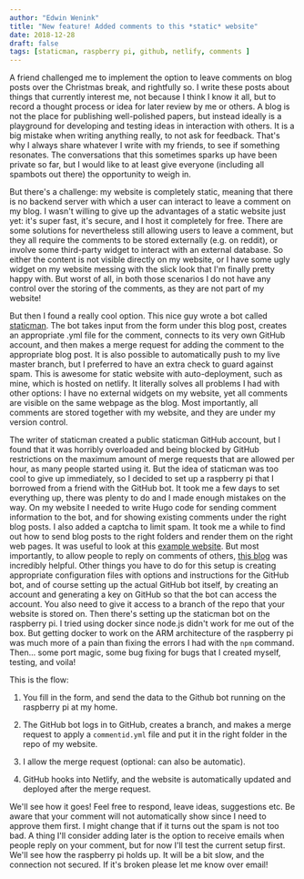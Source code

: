 ```yaml
---
author: "Edwin Wenink"
title: "New feature! Added comments to this *static* website"
date: 2018-12-28
draft: false
tags: [staticman, raspberry pi, github, netlify, comments ]
---
```


A friend challenged me to implement the option to leave comments on blog posts over the Christmas break, and rightfully so. 
I write these posts about things that currently interest me, not because I think I know it all, but to record a thought process or idea for later review by me or others. 
A blog is not the place for publishing well-polished papers, but instead ideally is a playground for developing and testing ideas in interaction with others.
It is a big mistake when writing anything really, to not ask for feedback. 
That's why I always share whatever I write with my friends, to see if something resonates. 
The conversations that this sometimes sparks up have been private so far, but I would like to at least give everyone (including all spambots out there) the opportunity to weigh in.

But there's a challenge: my website is completely static, meaning that there is no backend server with which a user can interact to leave a comment on my blog. 
I wasn't willing to give up the advantages of a static website just yet: it's super fast, it's secure, and I host it completely for free. There are some solutions for nevertheless still allowing users to leave a comment, but they all require the comments to be stored externally (e.g. on reddit), or involve some third-party widget to interact with an external database. So either the content is not visible directly on my website, or I have some ugly widget on my website messing with the slick look that I'm finally pretty happy with. 
But worst of all, in both those scenarios I do not have any control over the storing of the comments, as they are not part of my website! 

But then I found a really cool option. This nice guy wrote a bot called <a href="https://github.com/eduardoboucas/staticman">staticman</a>. The bot takes input from the form under this blog post, creates an appropriate .yml file for the comment, connects to its very own GitHub account, and then makes a merge request for adding the comment to the appropriate blog post. It is also possible to automatically push to my live master branch, but I preferred to have an extra check to guard against spam.
This is awesome for static website with auto-deployment, such as mine, which is hosted on netlify. It literally solves all problems I had with other options: I have no external widgets on my website, yet all comments are visible on the same webpage as the blog. 
Most importantly, all comments are stored together with my website, and they are under my version control.

The writer of staticman created a public staticman GitHub account, but I found that it was horribly overloaded and being blocked by GitHub restrictions on the maximum amount of merge requests that are allowed per hour, as many people started using it. But the idea of staticman was too cool to give up immediately, so I decided to set up a raspberry pi that I borrowed from a friend with the GitHub bot. 
It took me a few days to set everything up, there was plenty to do and I made enough mistakes on the way. On my website I needed to write Hugo code for sending comment information to the bot, and for showing existing comments under the right blog posts. I also added a captcha to limit spam. It took me a while to find out how to send blog posts to the right folders and render them on the right web pages. It was useful to look at this <a href="https://github.com/eduardoboucas/hugo-plus-staticman">example website</a>. But most importantly, to allow people to reply on comments of others, <a href="https://networkhobo.com/2017/12/30/hugo-staticman-nested-replies-and-e-mail-notifications/">this blog</a> was incredibly helpful. Other things you have to do for this setup is creating appropriate configuration files with options and instructions for the GitHub bot, and of course setting up the actual GitHub bot itself, by creating an account and generating a key on GitHub so that the bot can access the account. You also need to give it access to a branch of the repo that your website is stored on.
Then there's setting up the staticman bot on the raspberry pi. I tried using docker since node.js didn't work for me out of the box. But getting docker to work on the ARM architecture of the raspberry pi was much more of a pain than fixing the errors I had with the `npm` command. Then... some port magic, some bug fixing for bugs that I created myself, testing, and voila!

This is the flow: 

1) You fill in the form, and send the data to the Github bot running on the raspberry pi at my home.

2) The GitHub bot logs in to GitHub, creates a branch, and makes a merge request to apply a `commentid.yml` file and put it in the right folder in the repo of my website.

3) I allow the merge request (optional: can also be automatic).

4) GitHub hooks into Netlify, and the website is automatically updated and deployed after the merge request.

We'll see how it goes! Feel free to respond, leave ideas, suggestions etc. 
Be aware that your comment will not automatically show since I need to approve them first. 
I might change that if it turns out the spam is not too bad.
A thing I'll consider adding later is the option to receive emails when people reply on your comment, but for now I'll test the current setup first. 
We'll see how the raspberry pi holds up. It will be a bit slow, and the connection not secured. If it's broken please let me know over email!
